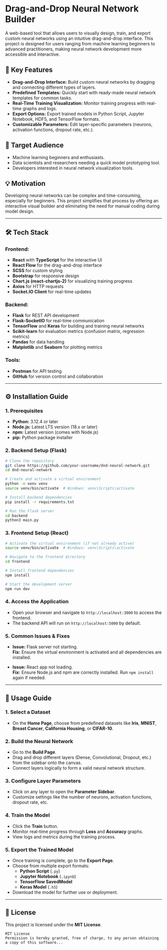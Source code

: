 # Drag-and-Drop Neural Network Builder

A web-based tool that allows users to visually design, train, and export custom neural networks using an intuitive drag-and-drop interface. This project is designed for users ranging from machine learning beginners to advanced practitioners, making neural network development more accessible and interactive.

## 🚀 Key Features

- **Drag-and-Drop Interface:** Build custom neural networks by dragging and connecting different types of layers.
- **Predefined Templates:** Quickly start with ready-made neural network templates for common tasks.
- **Real-Time Training Visualization:** Monitor training progress with real-time graphs and logs.
- **Export Options:** Export trained models in Python Script, Jupyter Notebook, HDF5, and TensorFlow formats.
- **Customizable Parameters:** Edit layer-specific parameters (neurons, activation functions, dropout rate, etc.).

## 🎯 Target Audience

- Machine learning beginners and enthusiasts.
- Data scientists and researchers needing a quick model prototyping tool.
- Developers interested in neural network visualization tools.

## 💡 Motivation

Developing neural networks can be complex and time-consuming, especially for beginners. This project simplifies that process by offering an interactive visual builder and eliminating the need for manual coding during model design.

---

## 🛠 Tech Stack

### **Frontend:**
- **React** with **TypeScript** for the interactive UI
- **React Flow** for the drag-and-drop interface
- **SCSS** for custom styling
- **Bootstrap** for responsive design
- **Chart.js (react-chartjs-2)** for visualizing training progress
- **Axios** for HTTP requests
- **Socket.IO Client** for real-time updates

### **Backend:**
- **Flask** for REST API development
- **Flask-SocketIO** for real-time communication
- **TensorFlow** and **Keras** for building and training neural networks
- **Scikit-learn** for evaluation metrics (confusion matrix, regression metrics)
- **Pandas** for data handling
- **Matplotlib** and **Seaborn** for plotting metrics

### **Tools:**
- **Postman** for API testing
- **GitHub** for version control and collaboration

---

## ⚙️ Installation Guide

### 1. **Prerequisites**

- **Python:** 3.12.4 or later
- **Node.js:** Latest LTS version (18.x or later)
- **npm:** Latest version (comes with Node.js)
- **pip:** Python package installer

### 2. **Backend Setup (Flask)**

```bash
# Clone the repository
git clone https://github.com/your-username/dnd-neural-network.git
cd dnd-neural-network

# Create and activate a virtual environment
python -m venv venv
source venv/bin/activate  # Windows: venv\Scripts\activate

# Install backend dependencies
pip install -r requirements.txt

# Run the Flask server
cd backend
python3 main.py
```

### 3. **Frontend Setup (React)**

```bash
# Activate the virtual environment (if not already active)
source venv/bin/activate  # Windows: venv\Scripts\activate

# Navigate to the frontend directory
cd frontend

# Install frontend dependencies
npm install

# Start the development server
npm run dev
```

### 4. **Access the Application**

- Open your browser and navigate to `http://localhost:3000` to access the frontend.
- The backend API will run on `http://localhost:5000` by default.

### 5. **Common Issues & Fixes**

- **Issue:** Flask server not starting.  
  **Fix:** Ensure the virtual environment is activated and all dependencies are installed.

- **Issue:** React app not loading.  
  **Fix:** Ensure Node.js and npm are correctly installed. Run `npm install` again if needed.

---

## 📖 Usage Guide

### 1. **Select a Dataset**
- On the **Home Page**, choose from predefined datasets like **Iris**, **MNIST**, **Breast Cancer**, **California Housing**, or **CIFAR-10**.

### 2. **Build the Neural Network**
- Go to the **Build Page**.
- Drag and drop different layers (Dense, Convolutional, Dropout, etc.) from the sidebar onto the canvas.
- Connect layers logically to form a valid neural network structure.

### 3. **Configure Layer Parameters**
- Click on any layer to open the **Parameter Sidebar**.
- Customize settings like the number of neurons, activation functions, dropout rate, etc.

### 4. **Train the Model**
- Click the **Train** button.
- Monitor real-time progress through **Loss** and **Accuracy** graphs.
- View logs and metrics during the training process.

### 5. **Export the Trained Model**
- Once training is complete, go to the **Export Page**.
- Choose from multiple export formats:
  - **Python Script** (`.py`)
  - **Jupyter Notebook** (`.ipynb`)
  - **TensorFlow SavedModel**
  - **Keras Model** (`.h5`)
- Download the model for further use or deployment.

---

## 📄 License

This project is licensed under the **MIT License**.

```
MIT License
Permission is hereby granted, free of charge, to any person obtaining a copy of this software...
```
